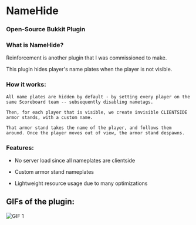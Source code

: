 # NameHide
### Open-Source Bukkit Plugin

### What is NameHide?
  Reinforcement is another plugin that I was commissioned to make.

  This plugin hides player's name plates when the player is not visible.

### How it works:
    All name plates are hidden by default - by setting every player on the same Scoreboard team -- subsequently disabling nametags.

    Then, for each player that is visible, we create invisible CLIENTSIDE armor stands, with a custom name.

    That armor stand takes the name of the player, and follows them around. Once the player moves out of view, the armor stand despawns.

### Features:

  - No server load since all nameplates are clientside

  - Custom armor stand nameplates
  
  - Lightweight resource usage due to many optimizations


## GIFs of the plugin:
![GIF 1](https://github.com/trevorzucker/NameHide/raw/master/gif/demo1.gif)